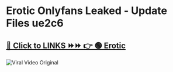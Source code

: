 
 # Erotic Onlyfans Leaked - Update Files ue2c6

## <h2><a href="https://clipsfans.com/Erotic&ref=git">🔗 Click to LINKS ⏩⏩ 👉 🟢 Erotic </a></h2>

<a href="https://clipsfans.com/Erotic&ref=git" rel="nofollow" data-target="animated-image.originalLink"><img src="https://i.ibb.co.com/xMMVF88/686577567.gif" alt="Viral Video Original" style="max-width: 100%; display: inline-block;" data-target="animated-image.originalImage"></a>

